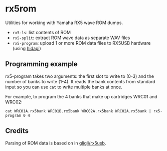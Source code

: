 # rx5rom

Utilities for working with Yamaha RX5 wave ROM dumps.

- `rx5-ls`: list contents of ROM
- `rx5-split`: extract ROM wave data as separate WAV files
- `rx5-program`: upload 1 or more ROM data files to RX5USB hardware (using [hidapi](https://github.com/libusb/hidapi))

## Programming example

rx5-program takes two arguments: the first slot to write to (0-3) and
the number of banks to write (1-4). It reads the bank contents from
standard input so you can use `cat` to write multiple banks at once.

For example, to program the 4 banks that make up cartridges WRC01 and WRC02:

```
cat WRC01A.rx5bank WRC01B.rx5bank WRC02A.rx5bank WRC02A.rx5bank | rx5-program 0 4
```

## Credits

Parsing of ROM data is based on in [gligli/rx5usb](https://github.com/gligli/rx5usb).
